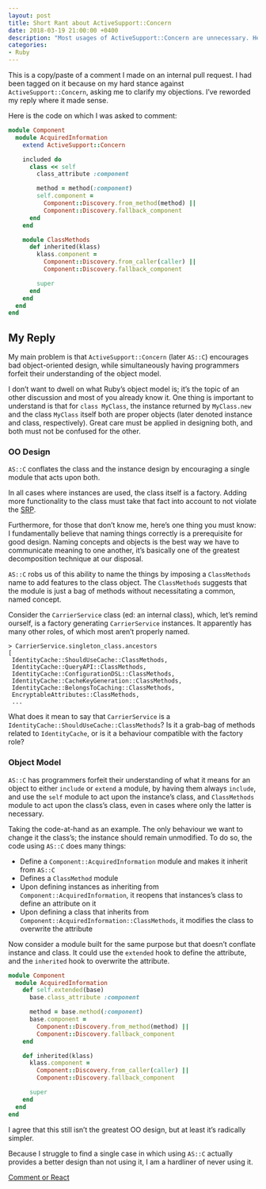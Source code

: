 ```yaml
---
layout: post
title: Short Rant about ActiveSupport::Concern
date: 2018-03-19 21:00:00 +0400
description: "Most usages of ActiveSupport::Concern are unnecessary. Here's why."
categories:
- Ruby
---
```


This is a copy/paste of a comment I made on an internal pull request. I had been tagged on it because on my hard stance against `ActiveSupport::Concern`, asking me to clarify my objections.
I’ve reworded my reply where it made sense.

Here is the code on which I was asked to comment:

```ruby
module Component
  module AcquiredInformation
    extend ActiveSupport::Concern

    included do
      class << self
        class_attribute :component

        method = method(:component)
        self.component =
          Component::Discovery.from_method(method) ||
          Component::Discovery.fallback_component
      end
    end

    module ClassMethods
      def inherited(klass)
        klass.component =
          Component::Discovery.from_caller(caller) ||
          Component::Discovery.fallback_component

        super
      end
    end
  end
end
```

## My Reply

My main problem is that `ActiveSupport::Concern` (later `AS::C`) encourages bad object-oriented design, while simultaneously having programmers forfeit their understanding of the object model.

I don’t want to dwell on what Ruby’s object model is; it’s the topic of an other discussion and most of you already know it. One thing is important to understand is that for `class MyClass`, the instance returned by `MyClass.new` and the class `MyClass` itself both are proper objects (later denoted instance and class, respectively). Great care must be applied in designing both, and both must not be confused for the other.

### OO Design
`AS::C` conflates the class and the instance design by encouraging a single module that acts upon both.

In all cases where instances are used, the class itself is a factory. Adding more functionality to the class must take that fact into account to not violate the [SRP](https://en.wikipedia.org/wiki/Single_responsibility_principle).

Furthermore, for those that don’t know me, here’s one thing you must know: I fundamentally believe that naming things correctly is a prerequisite for good design. Naming concepts and objects is the best way we have to communicate meaning to one another, it’s basically one of the greatest decomposition technique at our disposal.

`AS::C` robs us of this ability to name the things by imposing a `ClassMethods` name to add features to the class object. The `ClassMethods` suggests that the module is just a bag of methods without necessitating a common, named concept.

Consider the `CarrierService` class (ed: an internal class), which, let’s remind ourself, is a factory generating `CarrierService` instances. It apparently has many other roles, of which most aren’t properly named.

```
> CarrierService.singleton_class.ancestors
[
 IdentityCache::ShouldUseCache::ClassMethods,
 IdentityCache::QueryAPI::ClassMethods,
 IdentityCache::ConfigurationDSL::ClassMethods,
 IdentityCache::CacheKeyGeneration::ClassMethods,
 IdentityCache::BelongsToCaching::ClassMethods,
 EncryptableAttributes::ClassMethods,
 ...
```

What does it mean to say that `CarrierService` is a `IdentityCache::ShouldUseCache::ClassMethods`? Is it a grab-bag of methods related to `IdentityCache`, or is it a behaviour compatible with the factory role?

### Object Model
`AS::C` has programmers forfeit their understanding of what it means for an object to either `include` or `extend` a module, by having them always `include`, and use the `self` module to act upon the instance’s class, and `ClassMethods` module to act upon the class’s class, even in cases where only the latter is necessary.

Taking the code-at-hand as an example. The only behaviour we want to change it the class’s; the instance should remain unmodified. To do so, the code using `AS::C` does many things:

- Define a `Component::AcquiredInformation` module and makes it inherit from `AS::C`
- Defines a `ClassMethod` module
- Upon defining instances as inheriting from `Component::AcquiredInformation`, it reopens that instances’s class to define an attribute on it
- Upon defining a class that inherits from `Component::AcquiredInformation::ClassMethods`, it modifies the class to overwrite the attribute

Now consider a module built for the same purpose but that doesn’t conflate instance and class. It could use the `extended` hook to define the attribute, and the `inherited` hook to overwrite the attribute.

```ruby
module Component
  module AcquiredInformation
    def self.extended(base)
      base.class_attribute :component

      method = base.method(:component)
      base.component =
        Component::Discovery.from_method(method) ||
        Component::Discovery.fallback_component
    end

    def inherited(klass)
      klass.component =
        Component::Discovery.from_caller(caller) ||
        Component::Discovery.fallback_component

      super
    end
  end
end
```

I agree that this still isn’t the greatest OO design, but at least it’s radically simpler.

Because I struggle to find a single case in which using `AS::C` actually provides a better design than not using it, I am a hardliner of never using it.

[Comment or React](https://github.com/gmalette/gmalette.github.io/pull/4)
